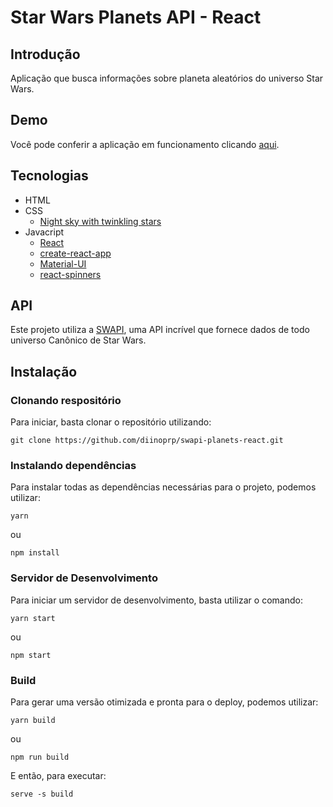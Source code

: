# Star Wars Planets API - React

## Introdução

Aplicação que busca informações sobre planeta aleatórios do universo Star Wars.

## Demo
Você pode conferir a aplicação em funcionamento clicando [aqui](https://diinoprp.github.io/swapi-planets-react/).

## Tecnologias

- HTML
- CSS
  - [Night sky with twinkling stars](https://codepen.io/anon/pen/YmPPQg)
- Javacript
  - [React](https://reactjs.org/)
  - [create-react-app](https://github.com/facebook/create-react-app)
  - [Material-UI](https://material-ui.com/)
  - [react-spinners](https://github.com/davidhu2000/react-spinners)

## API

Este projeto utiliza a [SWAPI](https://swapi.co/), uma API incrível que fornece dados de todo universo Canônico de Star Wars.

## Instalação

### Clonando respositório

Para iniciar, basta clonar o repositório utilizando:
```
git clone https://github.com/diinoprp/swapi-planets-react.git
```

### Instalando dependências

Para instalar todas as dependências necessárias para o projeto, podemos utilizar:
```
yarn
```
ou
```
npm install
```

### Servidor de Desenvolvimento

Para iniciar um servidor de desenvolvimento, basta utilizar o comando:
```
yarn start
```
ou
```
npm start
```

### Build

Para gerar uma versão otimizada e pronta para o deploy, podemos utilizar:
```
yarn build
```
ou
```
npm run build
```

E então, para executar:
```
serve -s build
```
